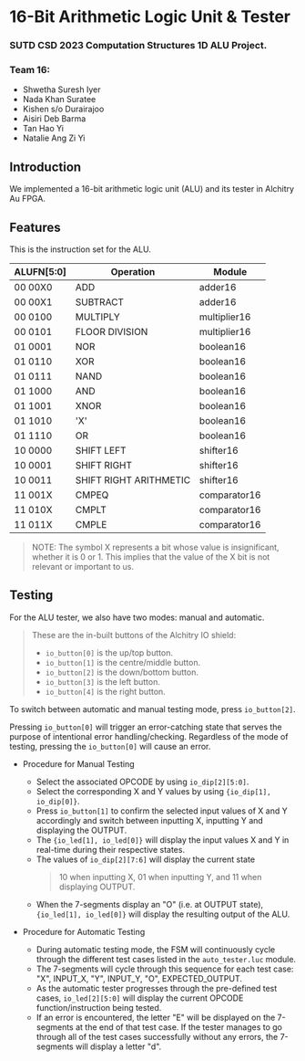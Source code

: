 # 16-Bit Arithmetic Logic Unit & Tester

### SUTD CSD 2023 Computation Structures 1D ALU Project.

### Team 16:

- Shwetha Suresh Iyer
- Nada Khan Suratee
- Kishen s/o Durairajoo
- Aisiri Deb Barma
- Tan Hao Yi
- Natalie Ang Zi Yi



## Introduction

We implemented a 16-bit arithmetic logic unit (ALU) and its tester in Alchitry Au FPGA.



## Features

This is the instruction set for the ALU.

| ALUFN[5:0] | Operation              | Module       |
| ---------- | ---------------------- | ------------ |
| 00 00X0    | ADD                    | adder16      |
| 00 00X1    | SUBTRACT               | adder16      |
| 00 0100    | MULTIPLY               | multiplier16 |
| 00 0101    | FLOOR DIVISION         | multiplier16 |
| 01 0001    | NOR                    | boolean16    |
| 01 0110    | XOR                    | boolean16    |
| 01 0111    | NAND                   | boolean16    |
| 01 1000    | AND                    | boolean16    |
| 01 1001    | XNOR                   | boolean16    |
| 01 1010    | 'X'                    | boolean16    |
| 01 1110    | OR                     | boolean16    |
| 10 0000    | SHIFT LEFT             | shifter16    |
| 10 0001    | SHIFT RIGHT            | shifter16    |
| 10 0011    | SHIFT RIGHT ARITHMETIC | shifter16    |
| 11 001X    | CMPEQ                  | comparator16 |
| 11 010X    | CMPLT                  | comparator16 |
| 11 011X    | CMPLE                  | comparator16 |

> NOTE: The symbol X represents a bit whose value is insignificant, whether it is 0 or 1. This implies that the value of the X bit is not relevant or important to us.


## Testing

For the ALU tester, we also have two modes: manual and automatic.

> These are the in-built buttons of the Alchitry IO shield:
>
> - `io_button[0]` is the up/top button.
> - `io_button[1]` is the centre/middle button.
> - `io_button[2]` is the down/bottom button.
> - `io_button[3]` is the left button.
> - `io_button[4]` is the right button.

To switch between automatic and manual testing mode, press `io_button[2]`.

Pressing `io_button[0]` will trigger an error-catching state that serves the purpose of intentional error handling/checking. Regardless of the mode of testing, pressing the `io_button[0]` will cause an error.

- Procedure for Manual Testing
  - Select the associated OPCODE by using `io_dip[2][5:0]`.
  - Select the corresponding X and Y values by using `{io_dip[1], io_dip[0]}`. 
  - Press `io_button[1]` to confirm the selected input values of X and Y accordingly and switch between inputting X, inputting Y and displaying the OUTPUT. 
  - The `{io_led[1], io_led[0]}` will display the input values X and Y in real-time during their respective states. 
  - The values of `io_dip[2][7:6]` will display the current state 
    > 10 when inputting X, 01 when inputting Y, and 11 when displaying OUTPUT.
  - When the 7-segments display an "O" (i.e. at OUTPUT state), `{io_led[1], io_led[0]}` will display the resulting output of the ALU.

- Procedure for Automatic Testing
  - During automatic testing mode, the FSM will continuously cycle through the different test cases listed in the `auto_tester.luc` module. 
  - The 7-segments will cycle through this sequence for each test case: "X", INPUT_X, "Y", INPUT_Y, "O", EXPECTED_OUTPUT. 
  - As the automatic tester progresses through the pre-defined test cases, `io_led[2][5:0]` will display the current OPCODE function/instruction being tested. 
  - If an error is encountered, the letter "E" will be displayed on the 7-segments at the end of that test case. If the tester manages to go through all of the test cases successfully without any errors, the 7-segments will display a letter "d".
